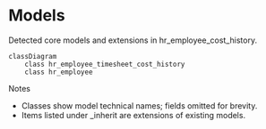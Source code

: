 # Models

Detected core models and extensions in hr_employee_cost_history.

```mermaid
classDiagram
    class hr_employee_timesheet_cost_history
    class hr_employee
```

Notes
- Classes show model technical names; fields omitted for brevity.
- Items listed under _inherit are extensions of existing models.
